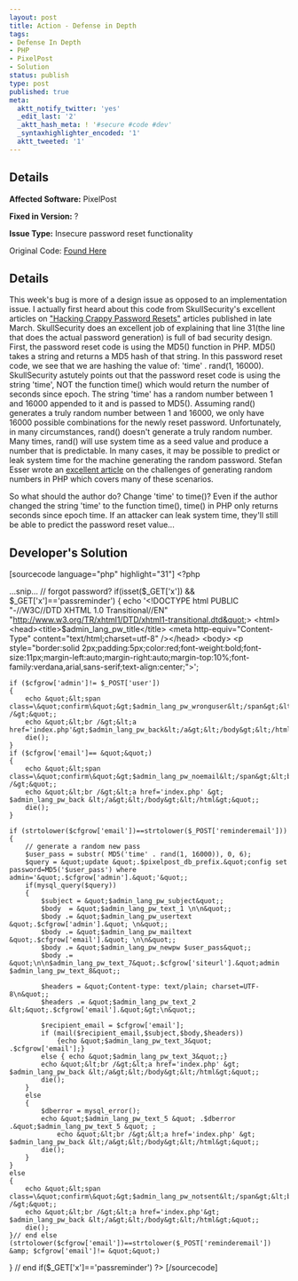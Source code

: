 ```yaml
---
layout: post
title: Action - Defense in Depth
tags:
- Defense In Depth
- PHP
- PixelPost
- Solution
status: publish
type: post
published: true
meta:
  aktt_notify_twitter: 'yes'
  _edit_last: '2'
  _aktt_hash_meta: ! '#secure #code #dev'
  _syntaxhighlighter_encoded: '1'
  aktt_tweeted: '1'
---
```

## Details
__Affected Software:__ PixelPost

__Fixed in Version:__  ?

__Issue Type:__ Insecure password reset functionality

Original Code: <a href="http://spotthevuln.com/2011/05/action/">Found Here</a>
## Details
This week's bug is more of a design issue as opposed to an implementation issue. I actually first heard about this code from SkullSecurity's excellent articles on <a href="http://www.skullsecurity.org/blog/2011/hacking-crappy-password-resets-part-2">"Hacking Crappy Password Resets"</a> articles published in late March. SkullSecurity does an excellent job of explaining that line 31(the line that does the actual password generation) is full of bad security design. First, the password reset code is using the MD5() function in PHP. MD5() takes a string and returns a MD5 hash of that string. In this password reset code, we see that we are hashing the value of: 'time' . rand(1, 16000). SkullSecurity astutely points out that the password reset code is using the string 'time', NOT the function time() which would return the number of seconds since epoch. The string 'time' has a random number between 1 and 16000 appended to it and is passed to MD5(). Assuming rand() generates a truly random number between 1 and 16000, we only have 16000 possible combinations for the newly reset password. Unfortunately, in many circumstances, rand() doesn't generate a truly random number. Many times, rand() will use system time as a seed value and produce a number that is predictable. In many cases, it may be possible to predict or leak system time for the machine generating the random password. Stefan Esser wrote an <a href="http://www.suspekt.org/2008/08/17/mt_srand-and-not-so-random-numbers/">excellent article</a> on the challenges of generating random numbers in PHP which covers many of these scenarios.

So what should the author do?  Change 'time' to time()?  Even if the author changed the string 'time' to the function time(), time() in PHP only returns seconds since epoch time. If an attacker can leak system time, they'll still be able to predict the password reset value...


## Developer's Solution
[sourcecode language="php" highlight="31"]
&lt;?php

...snip...
// forgot password?
if(isset($_GET['x']) &amp;&amp; $_GET['x']=='passreminder')
{
echo '&lt;!DOCTYPE html PUBLIC &quot;-//W3C//DTD XHTML 1.0 Transitional//EN&quot;
  &quot;http://www.w3.org/TR/xhtml1/DTD/xhtml1-transitional.dtd&quot;&gt;
	&lt;html&gt;
	&lt;head&gt;&lt;title&gt;$admin_lang_pw_title&lt;/title&gt;
	&lt;meta http-equiv=&quot;Content-Type&quot; content=&quot;text/html;charset=utf-8&quot; /&gt;&lt;/head&gt;
	&lt;body&gt;
	&lt;p style=&quot;border:solid 2px;padding:5px;color:red;font-weight:bold;font-size:11px;margin-left:auto;margin-right:auto;margin-top:10%;font-family:verdana,arial,sans-serif;text-align:center;&quot;&gt;';

	if ($cfgrow['admin']!= $_POST['user'])
	{
		echo &quot;&lt;span class=\&quot;confirm\&quot;&gt;$admin_lang_pw_wronguser&lt;/span&gt;&lt;br /&gt;&quot;;
		echo &quot;&lt;br /&gt;&lt;a href='index.php'&gt;$admin_lang_pw_back&lt;/a&gt;&lt;/body&gt;&lt;/html&gt;&quot;;
		die();
	}
	if ($cfgrow['email']== &quot;&quot;)
	{
		echo &quot;&lt;span class=\&quot;confirm\&quot;&gt;$admin_lang_pw_noemail&lt;/span&gt;&lt;br /&gt;&quot;;
		echo &quot;&lt;br /&gt;&lt;a href='index.php' &gt; $admin_lang_pw_back &lt;/a&gt;&lt;/body&gt;&lt;/html&gt;&quot;;
		die();
	}

	if (strtolower($cfgrow['email'])==strtolower($_POST['reminderemail']))
	{
		// generate a random new pass
		$user_pass = substr( MD5('time' . rand(1, 16000)), 0, 6);
		$query = &quot;update &quot;.$pixelpost_db_prefix.&quot;config set password=MD5('$user_pass') where admin='&quot;.$cfgrow['admin'].&quot;'&quot;;
		if(mysql_query($query))
		{
			$subject = &quot;$admin_lang_pw_subject&quot;;
			$body  = &quot;$admin_lang_pw_text_1 \n\n&quot;;
			$body .= &quot;$admin_lang_pw_usertext &quot;.$cfgrow['admin'].&quot; \n&quot;;
			$body .= &quot;$admin_lang_pw_mailtext &quot;.$cfgrow['email'].&quot; \n\n&quot;;
			$body .= &quot;$admin_lang_pw_newpw $user_pass&quot;;
			$body .= &quot;\n\n$admin_lang_pw_text_7&quot;.$cfgrow['siteurl'].&quot;admin $admin_lang_pw_text_8&quot;;

			$headers = &quot;Content-type: text/plain; charset=UTF-8\n&quot;;
			$headers .= &quot;$admin_lang_pw_text_2 &lt;&quot;.$cfgrow['email'].&quot;&gt;\n&quot;;

			$recipient_email = $cfgrow['email'];
			if (mail($recipient_email,$subject,$body,$headers))
				{echo &quot;$admin_lang_pw_text_3&quot; .$cfgrow['email'];}
			else { echo &quot;$admin_lang_pw_text_3&quot;;}
			echo &quot;&lt;br /&gt;&lt;a href='index.php' &gt; $admin_lang_pw_back &lt;/a&gt;&lt;/body&gt;&lt;/html&gt;&quot;;
			die();
		}
		else
		{
			$dberror = mysql_error();
			echo &quot;$admin_lang_pw_text_5 &quot; .$dberror .&quot;$admin_lang_pw_text_5 &quot; ;
				echo &quot;&lt;br /&gt;&lt;a href='index.php' &gt; $admin_lang_pw_back &lt;/a&gt;&lt;/body&gt;&lt;/html&gt;&quot;;
			die();
		}
	}
	else
	{
		echo &quot;&lt;span class=\&quot;confirm\&quot;&gt;$admin_lang_pw_notsent&lt;/span&gt;&lt;br /&gt;&quot;;
		echo &quot;&lt;br /&gt;&lt;a href='index.php'&gt; $admin_lang_pw_back &lt;/a&gt;&lt;/body&gt;&lt;/html&gt;&quot;;
		die();
	}// end else (strtolower($cfgrow['email'])==strtolower($_POST['reminderemail']) &amp; $cfgrow['email']!= &quot;&quot;)

} // end if($_GET['x']=='passreminder')
?&gt;
[/sourcecode]
